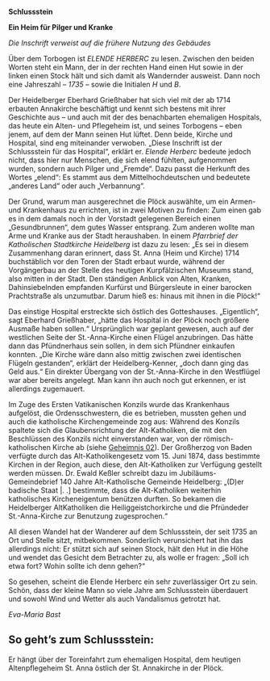 **Schlussstein**

**Ein Heim für Pilger und Kranke**

*Die Inschrift verweist auf die frühere Nutzung des Gebäudes*

Über dem Torbogen ist *ELENDE HERBERC* zu lesen. Zwischen den beiden Worten steht ein Mann, der in der rechten Hand einen Hut sowie in der linken einen Stock hält und sich damit als Wandernder ausweist. Dann noch eine Jahreszahl – *1735* – sowie die Initialen *H* und *B*.

Der Heidelberger Eberhard Grießhaber hat sich viel mit der ab 1714 erbauten Annakirche beschäftigt und kennt sich bestens mit ihrer Geschichte aus – und auch mit der des benachbarten ehemaligen Hospitals, das heute ein Alten- und Pflegeheim ist, und seines Torbogens – eben jenem, auf dem der Mann seinen Hut lüftet. Denn beide, Kirche und Hospital, sind eng miteinander verwoben. „Diese Inschrift ist der Schlussstein für das Hospital“, erklärt er. *Elende Herberc* bedeute jedoch nicht, dass hier nur Menschen, die sich elend fühlten, aufgenommen wurden, sondern auch Pilger und „Fremde“. Dazu passt die Herkunft des Wortes „elend“: Es stammt aus dem Mittelhochdeutschen und bedeutete „anderes Land“ oder auch „Verbannung“.

Der Grund, warum man ausgerechnet die Plöck auswählte, um ein Armen- und Krankenhaus zu errichten, ist in zwei Motiven zu finden: Zum einen gab es in dem damals noch in der Vorstadt gelegenen Bereich einen „Gesundbrunnen“, dem gutes Wasser entsprang. Zum anderen wollte man Arme und Kranke aus der Stadt heraushaben. In einem *Pfarrbrief der Katholischen Stadtkirche Heidelberg* ist dazu zu lesen: „Es sei in diesem Zusammenhang daran erinnert, dass St. Anna (Heim und Kirche) 1714 buchstäblich vor den Toren der Stadt erbaut wurde, während der Vorgängerbau an der Stelle des heutigen Kurpfälzischen Museums stand, also mitten in der Stadt. Den ständigen Anblick von Alten, Kranken, Dahinsiebelnden empfanden Kurfürst und Bürgersleute in einer barocken Prachtstraße als unzumutbar. Darum hieß es: hinaus mit ihnen in die Plöck!“

Das einstige Hospital erstreckte sich östlich des Gotteshauses. „Eigentlich“, sagt Eberhard Grießhaber, „hätte das Hospital in der Plöck noch größere Ausmaße haben sollen.“ Ursprünglich war geplant gewesen, auch auf der westlichen Seite der St.-Anna-Kirche einen Flügel anzubringen. Das hätte dann das Pfündnerhaus sein sollen, in dem sich Pfündner einkaufen konnten. „Die Kirche wäre dann also mittig zwischen zwei identischen Flügeln gestanden“, erklärt der Heidelberg-Kenner, „doch dann ging das Geld aus.“ Ein direkter Übergang von der St.-Anna-Kirche in den Westflügel war aber bereits angelegt. Man kann ihn auch noch gut erkennen, er ist allerdings zugemauert.

Im Zuge des Ersten Vatikanischen Konzils wurde das Krankenhaus aufgelöst, die Ordensschwestern, die es betrieben, mussten gehen und auch die katholische Kirchengemeinde zog aus: Während des Konzils spaltete sich die Glaubensrichtung der Alt-Katholiken, die mit den Beschlüssen des Konzils nicht einverstanden war, von der römisch-katholischen Kirche ab (siehe [Geheimnis 02](./tuermchen.md)). Der Großherzog von Baden verfügte durch das Alt-Katholikengesetz vom 15. Juni 1874, dass bestimmte Kirchen in der Region, auch diese, den Alt-Katholiken zur Verfügung gestellt werden müssen. Dr. Ewald Keßler schreibt dazu im Jubiläums-Gemeindebrief 140 Jahre Alt-Katholische Gemeinde Heidelberg: „(D)er badische Staat |. .] bestimmte, dass die Alt-Katholiken weiterhin katholisches Kircheneigentum benützen durften. So bekamen die Heidelberger AltKatholiken die Heiliggeistchorkirche und die Pfründeder St.-Anna-Kirche zur Benutzung zugesprochen.“

All diesen Wandel hat der Wanderer auf dem Schlussstein, der seit 1735 an Ort und Stelle sitzt, mitbekommen. Sonderlich verunsichert hat ihn das allerdings nicht: Er stützt sich auf seinen Stock, hält den Hut in die Höhe und wendet das Gesicht dem Betrachter zu, als wolle er fragen: „Soll ich etwa fort? Wohin sollte ich denn gehen?“

So gesehen, scheint die Elende Herberc ein sehr zuverlässiger Ort zu sein. Schön, dass der kleine Mann so viele Jahre am Schlussstein überdauert und sowohl Wind und Wetter als auch Vandalismus getrotzt hat.

*Eva-Maria Bast*

## So geht’s zum Schlussstein:

Er hängt über der Toreinfahrt zum ehemaligen Hospital, dem heutigen Altenpflegeheim St. Anna östlich der St. Annakirche in der Plöck. 